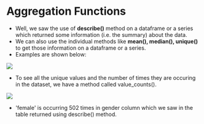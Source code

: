 # Aggregation Functions



* Well, we saw the use of **describe\(\)** method on a dataframe or a series which returned some information \(i.e. the summary\) about the data. 
* We can also use the individual methods like **mean\(\), median\(\), unique\(\)** to get those information on a dataframe or a series.
* Examples are shown below:

![](https://lh3.googleusercontent.com/qJuoNURLnTGGLaCAi1n-3Dr2xBpKhk4GpKUnk9b8Lv_BNz9iWopvcSoug0ctgNo6KuOTC1fLSYXk_-3FPZLDLxmBArxD34vWLh3zbaHQ6slqLKaHlkabOy1jc1a53mD9Su5RF4XBstA=s0)

* To see all the unique values and the number of times they are occuring in the dataset, we have a method called value\_counts\(\).

![](https://lh4.googleusercontent.com/_cYdWpdoPF_XyBsDerTp47OV9d9bWmfDJtMhcTyjLkQI9FaQfjjaZSXgtvlTgvgAlh_bCrxMl7rc70qoeDheSGOjbqfmNUSrw0raEIWWIdFbMei39UxTeLUzOvfPw91CZ6HqN2AE4Rg=s0)

* 'female' is occurring 502 times in gender column which we saw in the table returned using describe\(\) method.

